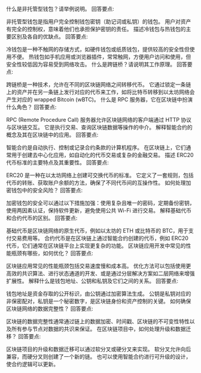 什么是非托管型钱包？请举例说明。
回答要点:

非托管型钱包是指用户完全控制钱包密钥（助记词或私钥）的钱包。
用户对资产有完全的控制权，意味着他们也承担保护密钥的责任。
描述冷钱包与热钱包的主要区别及各自的优缺点。
回答要点:

冷钱包是一种不触网的存储方式，如硬件钱包或纸质钱包，提供较高的安全性但使用不便。
热钱包如手机应用或浏览器插件，常常触网，方便用户访问和使用，但安全性较低因为容易受到网络攻击。
什么是跨链桥？请说明其工作原理。
回答要点:

跨链桥是一种技术，允许在不同的区块链网络之间转移代币。
它通过锁定一条链上的资产并在另一条链上发行对应的代币来工作，如将比特币转移到以太坊网络会产生对应的 wrapped Bitcoin (wBTC)。
什么是 RPC 服务器，它在区块链中扮演什么角色？
回答要点:

RPC (Remote Procedure Call) 服务器允许区块链网络的客户端通过 HTTP 协议与区块链交互。
它是执行交易、查询区块链数据等操作的中介。
解释智能合约的概念及其在区块链中的应用。
回答要点:

智能合约是自动执行、控制或记录合约条款的计算机程序。
在区块链上，它们通常用于创建去中心化应用，如自动化的代币交易或复杂的金融交易。
描述 ERC20 代币标准的主要特点及其重要性。
回答要点:

ERC20 是一种在以太坊网络上创建可交换代币的标准。
它定义了一套规则，包括代币的转账、获取账户余额的方法，确保了不同代币间的互操作性。
如何处理加密钱包中的安全风险？
回答要点:

加密钱包的安全可以通过以下措施加强：使用复杂且唯一的密码，定期备份密钥，使用两因素认证，保持软件更新，避免使用公共 Wi-Fi 进行交易。
解释基础代币和合约代币的区别。
回答要点:

基础代币是区块链网络的原生代币，例如以太坊的 ETH 或比特币的 BTC，用于支付交易费用等。
合约代币是在区块链上通过智能合约创建的代币，例如 ERC20 代币，它们通常在区块链平台上实现更复杂的功能。
区块链应用开发中常见的性能瓶颈有哪些，如何优化？
回答要点:

区块链应用常见的性能瓶颈包括交易速度慢和成本高。
优化方法可以包括使用更高效的共识算法、进行状态通道的开发、或是通过分层解决方案如二层网络来增强扩展性。
解释什么是钱包地址、公钥和私钥及它们之间的关系。
回答要点:

钱包地址是资金存取的公开标识，由公钥通过加密算法生成。
公钥是私钥对应的非保密配对，私钥是一个秘密数字，是区块链身份和资产控制的关键。
如何确保区块链网络的数据完整性？
回答要点:

区块链的数据完整性通常通过链上的数据加密、时间戳、区块链的不可变性特性以及所有参与节点对数据的共识来保证。
在区块链项目中，如何处理升级和数据迁移？
回答要点:

区块链项目的升级和数据迁移可以通过软分叉或硬分叉来实现。
软分叉允许向后兼容，而硬分叉则创建了一个新的链。
也可以使用智能合约进行可升级的设计，使合约逻辑可以更新。